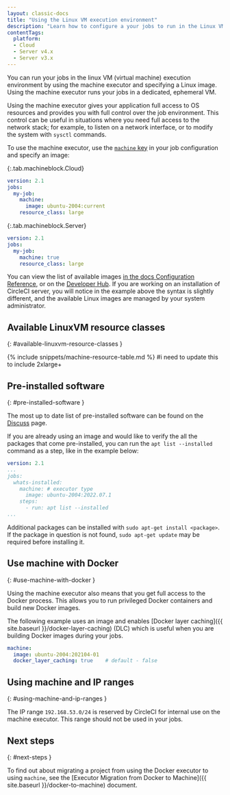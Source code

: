 ```yaml
---
layout: classic-docs
title: "Using the Linux VM execution environment"
description: "Learn how to configure a your jobs to run in the Linux VM execution environment using the machine executor."
contentTags:
  platform:
  - Cloud
  - Server v4.x
  - Server v3.x
---
```


You can run your jobs in the linux VM (virtual machine) execution environment by using the machine executor and specifying a Linux image. Using the machine executor runs your jobs in a dedicated, ephemeral VM.

Using the machine executor gives your application full access to OS resources and provides you with full control over the job environment. This control can be useful in situations where you need full access to the network stack; for example, to listen on a network interface, or to modify the system with `sysctl` commands.

To use the machine executor, use the [`machine` key]({{site.baseurl}}/configuration-reference/#machine) in your job configuration and specify an image:

{:.tab.machineblock.Cloud}
```yaml
version: 2.1
jobs:
  my-job:
    machine:
      image: ubuntu-2004:current
    resource_class: large
```

{:.tab.machineblock.Server}
```yaml
version: 2.1
jobs:
  my-job:
    machine: true
    resource_class: large
```

You can view the list of available images [in the docs Configuration Reference]({{site.baseurl}}/configuration-reference/#available-linux-machine-images), or on the [Developer Hub](https://circleci.com/developer/images?imageType=machine). If you are working on an installation of CircleCI server, you will notice in the example above the syntax is slightly different, and the available Linux images are managed by your system administrator.

## Available LinuxVM resource classes
{: #available-linuxvm-resource-classes }

{% include snippets/machine-resource-table.md %} #i need to update this to include 2xlarge+

## Pre-installed software
{: #pre-installed-software }

The most up to date list of pre-installed software can be found on the [Discuss](https://discuss.circleci.com/tag/machine-images) page.

If you are already using an image and would like to verify the all the packages that come pre-installed, you can run the `apt list --installed` command as a step, like in the example below:

```yaml
version: 2.1
...
jobs:
  whats-installed:
    machine: # executor type
      image: ubuntu-2004:2022.07.1
    steps:
      - run: apt list --installed
...
```

Additional packages can be installed with `sudo apt-get install <package>`. If the package in question is not found, `sudo apt-get update` may be required before installing it.

## Use machine with Docker
{:  #use-machine-with-docker }

Using the machine executor also means that you get full access to the Docker process. This allows you to run privileged Docker containers and build new Docker images.

The following example uses an image and enables [Docker layer caching]({{ site.baseurl }}/docker-layer-caching) (DLC) which is useful when you are building Docker images during your jobs.

```yaml
machine:
  image: ubuntu-2004:202104-01
  docker_layer_caching: true    # default - false
```

## Using machine and IP ranges
{: #using-machine-and-ip-ranges }

The IP range `192.168.53.0/24` is reserved by CircleCI for internal use on the machine executor. This range should not be used in your jobs.

## Next steps
{: #next-steps }

To find out about migrating a project from using the Docker executor to using `machine`, see the [Executor Migration from Docker to Machine]({{ site.baseurl }}/docker-to-machine) document.
